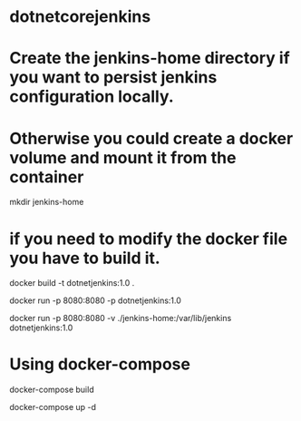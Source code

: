 # dotnetcorejenkins

# Create the jenkins-home directory if you want to persist jenkins configuration locally.
# Otherwise you could create a docker volume and mount it from the container
mkdir jenkins-home

# if you need to modify the docker file you have to build it.
docker build -t dotnetjenkins:1.0 .

docker run -p 8080:8080 -p dotnetjenkins:1.0

docker run -p 8080:8080 -v ./jenkins-home:/var/lib/jenkins dotnetjenkins:1.0

# Using docker-compose

docker-compose build

docker-compose up -d